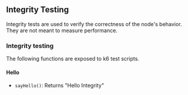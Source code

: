 ## Integrity Testing

Integrity tests are used to verify the correctness of the node's behavior. They are not meant to measure performance.

### Integrity testing

The following functions are exposed to k6 test scripts.

#### Hello
- `sayHello()`: Returns "Hello Integrity"
